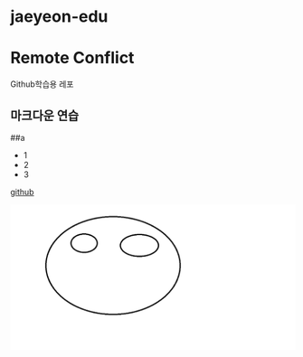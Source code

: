 # jaeyeon-edu
# Remote Conflict
Github학습용 레포

## 마크다운 연습
##a
- 1
- 2
- 3

[github](https://github.com)

![이미지입니당](sample.png)

